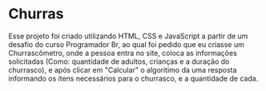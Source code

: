 # Churras
Esse projeto foi criado utilizando HTML, CSS e JavaScript a partir de um desafio do curso Programador Br, ao qual foi pedido que eu criasse um Churrascômetro, onde a pessoa entra no site, coloca as informações solicitadas (Como: quantidade de adultos, crianças e a duração do churrasco), e após clicar em "Calcular" o algoritimo da uma resposta informando os itens necessários para o churrasco, e a quantidade de cada. 
